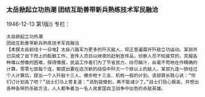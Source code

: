 ### 太岳掀起立功热潮  团结互助善带新兵熟练技术军民融洽

1946-12-13
第1版()
专栏：

    太岳掀起立功热潮
    团结互助善带新兵熟练技术军民融洽
    【本报太岳前线十一日电】太岳八路军为更多的歼灭敌人，现正普遍展开歼敌立功运动。某部并已完成了自下而上的酝酿工作，宣传人员日以继夜的赶制宣传品，侦察人员不知疲劳的，克服各种难以想像的困难，探得情报，民运工作者们为了节省民力，绞尽脑汁，丝毫不苟地在作精确的计算。零零七部每个连，都提出要在这次新的战役中歼灭一个排以上的敌人。某部九连一排经过个人计算后，提出一个人歼敌十三人、缴步枪十三支、机枪一挺的计划。该部首长耽心说：“你们订计划高了吧？”战士们马上答复道：“说到就做到，再不能减少了。”战士们信心极高，并想出各种各样的杀敌方法，人人都争着当一名人民爱国自卫战争中出色的杀敌英雄。
